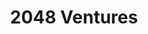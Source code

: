 ---
layout: firm_page
title: "2048 Ventures"
id: "2048.vc"
permalink: "/2048ventures2048.vc/"
website: "https://www.2048.vc"
offices: "NYC (United States), Boston (United States)"
investment_stages: "Pre-Seed, Seed"
portfolio_companies: "GlossGenius, Aerodome, Soona, Vitally, Nomic Bio, Airspace Link, ConverseNow, H2OK Innovations, Flyp, Lendflow, Eli Health, Walnut, Recora Health, Impilo, Acorn Finance, Pathspot, Nextmv, Propensity, Citrus Labs, Tangram, Ten Little, Aclid, ApertureData, Impacked, Bridge, Humane Genomics, Fathom Optics, Atlas, CoolR Group, Mealco, Centro Commerce, Frate, Adaptis Technologies, Coding.Bio, FemTherapeutics, Persist AI, Wareclouds, Neobe Therapeutics, Passage, TwoStep Therapeutics, Growth Signals, Ettos, Wirestock, BioBox Analytics, Gybe, Inso Bio, OceanSync, Kommute, Groundfloor, Macroverse Media, Painworth, Ribbit, Dathic, Kanary, Daily Blends, Basis Health, Alectify, Fazeshift, Stabl, Pocket, Flare FS, Enurgen, Stratagen Bio, BioLM, Caravel Bio, Supademo, Pageport, KiraGen Bio, Psyrin, Century Health, Ripple AI, Cobalt ID, Tetsuwan Scientific, TartanHUB, Ware"
portfolio_link: "https://www.2048.vc/companies"
investment_markets: "Deep Tech Infrastructure, Health Tech, Tech Bio, B2B Platforms"
founded_year: "2019"
description: "2048 Ventures is a thesis-driven earliest stage venture capital firm focused on backing visionary founders building technologies of the future."
linkedin: "https://www.linkedin.com/company/2048vc"
twitter: "https://twitter.com/2048vc"
instagram: ""
team_page: "https://www.2048.vc/team"
investor_type: "Venture Capital"
crunchbase: "https://www.crunchbase.com/organization/2048-ventures"
pitchbook: ""

# SEO Optimization
meta_title: "2048 Ventures - VC Firm - projectstartups.com"
meta_description: "2048 Ventures, 2048 Ventures is a thesis-driven earliest stage venture capital firm focused on backing visionary founders building technologies of the future...."
meta_keywords: "2048 Ventures, Deep Tech Infrastructure, Health Tech, Tech Bio, B2B Platforms, VC firm, venture capital, startup investor, projectstartups.com"
canonical_url: "https://vc.projectstartups.com/2048ventures2048.vc/"
---